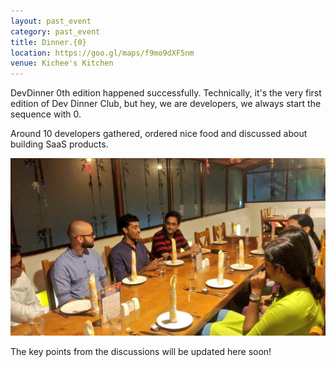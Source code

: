 ```yaml
---
layout: past_event
category: past_event
title: Dinner.{0}
location: https://goo.gl/maps/f9mo9dXF5nm
venue: Kichee's Kitchen
---
```


DevDinner 0th edition happened successfully. Technically, it's the very first edition of Dev Dinner Club, but hey, we are developers, we always start the sequence with 0.

Around 10 developers gathered, ordered nice food and discussed about building SaaS products.


![discusisons at dev dinner](/img/devdinner0.jpg)


The key points from the discussions will be updated here soon!